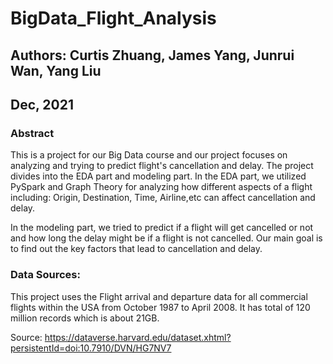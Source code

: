 # BigData_Flight_Analysis
## Authors: Curtis Zhuang, James Yang, Junrui Wan, Yang Liu
## Dec, 2021

### Abstract
This is a project for our Big Data course and our project focuses on analyzing and trying to predict flight's cancellation and delay. The project divides into the EDA part and modeling part. In the EDA part, we utilized PySpark and Graph Theory for analyzing how different aspects of a flight including: Origin, Destination, Time, Airline,etc can affect cancellation and delay. 

In the modeling part, we tried to predict if a flight will get cancelled or not and how long the delay might be if a flight is not cancelled. Our main goal is to find out the key factors that lead to cancellation and delay.

### Data Sources:
This project uses the Flight arrival and departure data for all commercial flights within the USA from October 1987 to April 2008. It has total of 120 million records which is about 21GB.

Source: https://dataverse.harvard.edu/dataset.xhtml?persistentId=doi:10.7910/DVN/HG7NV7
